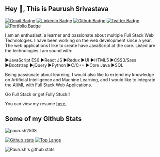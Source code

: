## Hey 👋, This is Paurush Srivastava
[![Gmail Badge](https://img.shields.io/badge/-paurush2508@gmail.com-c14438?style=flat&logo=Gmail&logoColor=white&link=mailto:paurush2508@gmail.com)](mailto:paurush2508@gmail.com) 
[![Linkedin Badge](https://img.shields.io/badge/-paurush2508-0072b1?style=flat&logo=Linkedin&logoColor=white&link=https://www.linkedin.com/in/paurush2508/)](https://www.linkedin.com/in/paurush2508/) [![Github Badge](https://img.shields.io/badge/-paurush2508-grey?style=flat&logo=github&logoColor=white&link=https://github.com/paurush2508/)](https://www.github.com/paurush2508/) [![Twitter Badge](https://img.shields.io/badge/-i_m_paurush-00acee?style=flat&logo=twitter&logoColor=white&link=https://twitter.com/i_m_paurush/)](https://www.twitter.com/i_m_paurush/) [![Portfolio Badge](https://img.shields.io/badge/portfolio-web-blue?style=flat&link=https://paurush2508.github.io//)](https://paurush2508.github.io//) <p align='left'>I am an enthusiast, a learner and passionate about multiple Full Stack Web Technologies. I have been working on the web development since a year. The web applications I like to create have JavaScript at the core. Listed are the technologies I am sound with:

►JavaScript ES6
►React JS
►Redux
►UI
►HTML5
►CSS3/Sass
►Bootstrap
►jQuery
►Python
►C/C++
►Core Java
►SQL

Being passionate about learning, I would also like to extend my knowledge on Artificial Intelligence and Machine Learning, and I would like to integrate the AI/ML with Full Stack Web Applications.

Go Full Stack or get Fully Stuck!! </p><p align='left'> You can view my resume <a href='https://drive.google.com/uc?export=download&id=19zHhVvUfeOoSvvyafJmjWEOGTCdI78m1 ' target=_blank><u>here</u>.</a></p>
## Some of my Github Stats
<p align=left> <img src=https://komarev.com/ghpvc/?username=paurush2508 alt=paurush2508 /> </p>

[![Github stats](https://github-readme-stats.vercel.app/api?username=paurush2508&show_icons=true&include_all_commits=true)](https://github.com/paurush2508/github-readme-stats)
[![Top Langs](https://github-readme-stats.vercel.app/api/top-langs/?username=paurush2508&layout=compact)](https://github.com/paurush2508/github-readme-stats)

![Paurush's github stats](https://github-readme-stats.vercel.app/api?username=paurush2508&show_icons=true&theme=merko)


